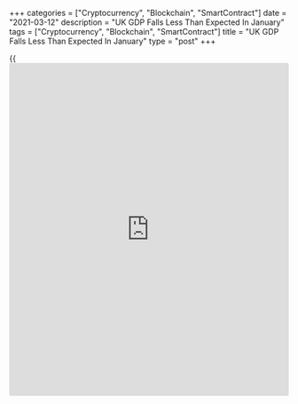 +++
categories = ["Cryptocurrency", "Blockchain", "SmartContract"]
date = "2021-03-12"
description = "UK GDP Falls Less Than Expected In January"
tags = ["Cryptocurrency", "Blockchain", "SmartContract"]
title = "UK GDP Falls Less Than Expected In January"
type = "post"
+++

{{<iframe id="large-banner" src="https://www.bounty.group/#slide=21.0" width="100%" height="600" scrolling="no" style="border: 0px solid rgb(216, 221, 230); border-radius: 3px;">}}

The UK [economy][1] contracted less than expected in January, data from
the Office of National Statistics showed on Friday.

Gross domestic product declined 2.9 percent on a monthly basis,
reversing an expansion of 1.2 percent in December. However, this was
slower than the 4.9 percent contraction economists' had forecast.

January's GDP was 9.0 percent below the levels seen in February 2020,
compared with 4.0 percent below October 2020, data revealed.

The monthly decline was largely driven by falls in consumer-facing
services industries and education. Services output was down 3.5 percent
in January.

Industrial production fell 1.5 percent as the manufacturing shrank 2.3
percent, which was the first fall since the initial pandemic-driven fall
in output in April 2020.

Economists had forecast industrial output to fall 0.6 percent and
manufacturing to decline 0.8 percent.

After a 2.9 percent drop in December, the construction sector grew 0.9
percent in January driven by growth in new work.

Another report from the ONS showed that the visible trade gap narrowed
to GBP 9.82 billion in January from GBP 14.3 billion in December.

At the same time, the total trade deficit decreased to GBP 1.63 billion
from GBP 6.2 billion a month ago.

For comments and feedback [contact](https://www.playgroundfx.com/contact/): editorial@rtt[news](https://www.letsplayfx.com/blog/forex-news-website/).com

[Economic News][1]

 **What parts of the world are seeing the best (and worst) economic
performances lately? Click[here][2] to check out our [Econ Scorecard][2]
and find out! See up-to-the-moment [ranking](https://www.playgroundfx.com/blog/crypto-exchange-ranking/)s for the best and worst
performers in [GDP][3], [unemployment rate][4], [inflation][2] and much
more.**

   1. www.rtt[news](https://www.letsplayfx.com/blog/forex-news-website/).com/Content/EconomicNews.aspx
   2. www.rtt[news](https://www.letsplayfx.com/blog/forex-news-website/).com/economic-scorecard/world-rank/CPI/highest-performance.aspx
   3. www.rtt[news](https://www.letsplayfx.com/blog/forex-news-website/).com/economic-scorecard/world-rank/GDP/highest-performance.aspx
   4. www.rtt[news](https://www.letsplayfx.com/blog/forex-news-website/).com/economic-scorecard/world-rank/unemployment-rate/lowest-performance.aspx